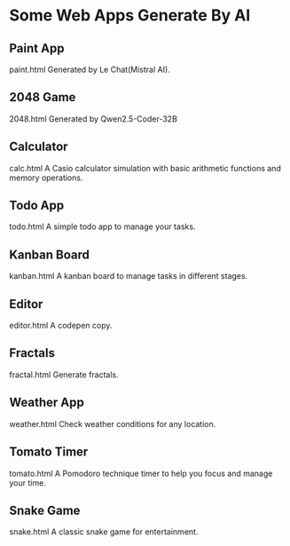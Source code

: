 # Some Web Apps Generate By AI

## Paint App
paint.html
Generated by Le Chat(Mistral AI).

## 2048 Game
2048.html
Generated by Qwen2.5-Coder-32B

## Calculator
calc.html
A Casio calculator simulation with basic arithmetic functions and memory operations.

## Todo App
todo.html
A simple todo app to manage your tasks.

## Kanban Board
kanban.html
A kanban board to manage tasks in different stages.

## Editor

editor.html
A codepen copy.

## Fractals

fractal.html
Generate fractals.

## Weather App

weather.html
Check weather conditions for any location.

## Tomato Timer

tomato.html
A Pomodoro technique timer to help you focus and manage your time.

## Snake Game

snake.html
A classic snake game for entertainment.